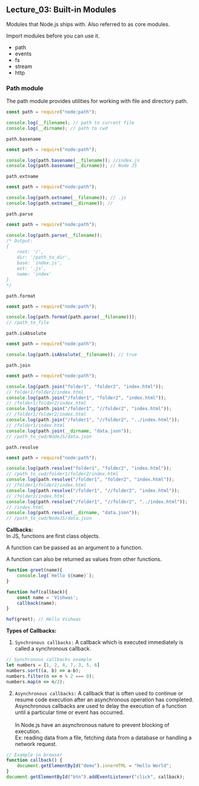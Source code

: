 ## Lecture_03: Built-in Modules

Modules that Node.js ships with. Also referred to as core modules.

Import modules before you can use it.
- path
- events
- fs
- stream
- http

### Path module
The path module provides utilities for working with file and directory path.

```js
const path = require("node:path");

console.log(__filename); // path to current file
console.log(__dirname); // path to cwd
```

`path.basename`
```js
const path = require("node:path");

console.log(path.basename(__filename)); //index.js
console.log(path.basename(__dirname)); // Node JS
```

`path.extname`
```js
const path = require("node:path");

console.log(path.extname(__filename)); // .js
console.log(path.extname(__dirname)); // 
```

`path.parse`
```js
const path = require("node:path");

console.log(path.parse(__filename));
/* Output:
{
    root: '/',
    dir: '/path_to_dir',
    base: 'index.js',
    ext: '.js',
    name: 'index'
}
*/
```

`path.format`
```js
const path = require("node:path");

console.log(path.format(path.parse(__filename)));
// /path_to_file
```

`path.isAbsolute`
```js
const path = require("node:path");

console.log(path.isAbsolute(__filename)); // true
```

`path.join`
```js
const path = require("node:path");

console.log(path.join("folder1", "folder2", "index.html"));
// folder1/folder2/index.html
console.log(path.join("/folder1", "folder2", "index.html"));
// /folder1/folder2/index.html
console.log(path.join("/folder1", "//folder2", "index.html"));
// /folder1/folder2/index.html
console.log(path.join("/folder1", "//folder2", "../index.html"));
// /folder1/index.html
console.log(path.join(__dirname, "data.json"));
// /path_to_cwd/NodeJS/data.json
```

`path.resolve`
```js
const path = require("node:path");

console.log(path.resolve("folder1", "folder2", "index.html"));
// /path_to_cwd/folder1/folder2/index.html
console.log(path.resolve("/folder1", "folder2", "index.html"));
// /folder1/folder2/index.html
console.log(path.resolve("/folder1", "//folder2", "index.html"));
// /folder2/index.html
console.log(path.resolve("/folder1", "//folder2", "../index.html"));
// /index.html
console.log(path.resolve(__dirname, "data.json"));
// /path_to_cwd/NodeJS/data.json
```

**Callbacks:**<br>
In JS, functions are first class objects.

A function can be passed as an argument to a function.

A function can also be returned as values from other functions.
```js
function greet(name){
    console.log(`Hello ${name}`);
}

function hof(callback){
    const name = 'Vishwas';
    callback(name);
}

hof(greet); // Hello Vishwas
```

**Types of Callbacks:**<br>
1. `Synchronous callbacks:` A callback which is executed immediately is called a synchronous callback.
```js
// Synchronous callbacks example
let numbers = [1, 2, 4, 7, 3, 5, 6]
numbers.sort((a, b) => a-b);
numbers.filter(n => n % 2 === 0);
numbers.map(n => n/2);
```

2. `Asynchronous callbacks:` A callback that is often used to continue or resume code execution after an asynchronous operation has completed.
Asynchronous callbacks are used to delay the execution of a function until a particular time or event has occurred.<br><br>
In Node.js have an asynchronous nature to prevent blocking of execution.<br>
Ex: reading data from a file, fetching data from a database or handling a network request.
```js
// Example in browser
function callback() {
    document.getElementById("demo").innerHTML = "Hello World";
}
document.getElementById("btn").addEventListener("click", callback);
```